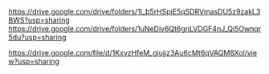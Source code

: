 https://drive.google.com/drive/folders/1l_b5rHSpiE5qSDRVmasDU5z9zakL3BWS?usp=sharing
https://drive.google.com/drive/folders/1uNeDiv6Qt6gnLVDGF4nJ_Qi5Ownqr5du?usp=sharing

https://drive.google.com/file/d/1KxvzHfeM_giujjz3Au6cMt6qVAQM8Xol/view?usp=sharing
